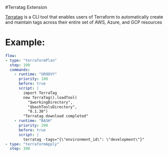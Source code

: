 #Terratag Extension

[Terratag](https://github.com/env0/terratag) is a CLI tool that enables users of Terraform to automatically create and maintain tags across their entire set of AWS, Azure, and GCP resources

# Example:
```yaml
flow:
- type: "terraformPlan"
  step: 100
  commands:
    - runtime: "GROOVY"
      priority: 100
      before: true
      script: |
        import TerraTag
        new TerraTag().loadTool(
          "$workingDirectory",
          "$bashToolsDirectory",
          "0.1.30")
        "Terratag download completed"
    - runtime: "BASH"
      priority: 200
      before: true
      script: |
        terratag -tags="{\"environment_id\": \"development\"}"
- type: "terraformApply"
  step: 300
```
